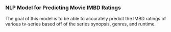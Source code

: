 ### NLP Model for Predicting Movie IMBD Ratings 

The goal of this model is to be able to accurately predict the IMBD ratings of various tv-series based off of the series synopsis, genres, and 
runtime.
